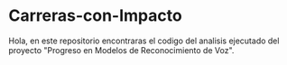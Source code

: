 # Carreras-con-Impacto
Hola, en este repositorio encontraras el codigo del analisis ejecutado del proyecto "Progreso en Modelos de Reconocimiento de Voz". 
